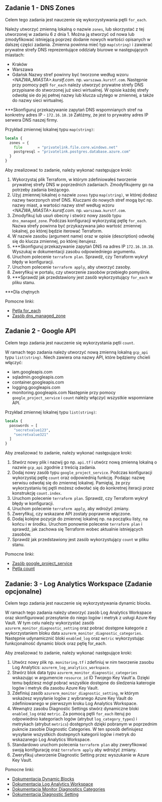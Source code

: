 ## Zadanie 1 - DNS Zones

Celem tego zadania jest nauczenie się wykorzystywania pętli `for_each`.

Należy utworzyć zmienną lokalną o nazwie `zones`, lub skorzystać z tej utworzonej w zadaniu 6 z dnia 1. Można ją stworzyć od nowa 
lub zmodyfikować istniejącą poprzez dodanie nowych wartości opisanych w dalszej części zadania.
Zmienna powinna mieć typ `map(string)` i zawierać prywatne strefy DNS reprezentujące oddziały biurowe w następujących miastach:
- Kraków
- Warszawa
- Gdańsk
Nazwy stref powinny być tworzone według wzoru *<NAZWA_MIASTA>.kurstf.com.* np. `warszawa.kurstf.com`.
Następnie przy pomocy pętli `for_each` należy utworzyć prywatne strefy DNS przypisane do stworzonej już sieci wirtualnej.
W opisie każdej strefy odwołaj sie do jej pełnej nazwy lub klucza użytego w zmiennej, a także do nazwy sieci wirtualnej.

***Skonfiguruj przekazywanie zapytań DNS wspomnianych stref na konkretny adres IP - `172.16.10.10` Załóżmy, że jest to prywatny 
adres IP serwera DNS naszej firmy. 

Przykład zmiennej lokalnej typu `map(string)`:

```terraform
locals {
  zones = {
    file       = "privatelink.file.core.windows.net"
    postgresql = "privatelink.postgres.database.azure.com"
  }
}
```

Aby zrealizować to zadanie, należy wykonać następujące kroki:

1. Wykorzystaj plik Terraform, w którym zdefiniowałeś tworzenie prywatnej strefy DNS w poprzednich zadaniach. Zmodyfikujemy go
   na potrzeby zadania bieżącego.
2. Użyj zmiennej lokalnej o nazwie `zones` typu `map(string)`, w której dodasz nazwy tworzonych stref DNS. Kluczami do nowych
   stref mogą być np. nazwy miast, a wartości nazwy stref według wzoru *<NAZWA_MIASTA>.kurstf.com.* np. `warszawa.kurstf.com`.
3. Zmodyfikuj lub usuń obecny i stwórz nowy zasób typu `dns_managed_zone`. Podczas konfiguracji wykorzystaj pętlę `for_each`. 
   Nazwa strefy powinna być przykazywana jako wartość zmiennej lokalnej, po której będzie iterować Terraform.
4. W nazwie zasobu (argument name) oraz w opisie (description) odwołaj się do klucza zmiennej, po której iterujesz.
5. ***Skonfiguruj przekazywanie zapytań DNS na adres IP `172.16.10.10`. Wyszukaj w dokumentacji zasobu odpowiedniego argumentu.
6. Uruchom polecenie `terraform plan`. Sprawdź, czy Terraform wykrył błędy w konfiguracji.
7. Uruchom polecenie `terraform apply`, aby utworzyć zasoby.
8. Zweryfikuj w portalu, czy utworzenie zasobów przebiegło pomyślnie.
9. ***Sprawdź jak przedstawiony jest zasób wykorzystujący `for_each` w pliku stanu.

***Dla chętnych

Pomocne linki:

* [Pętla for_each](https://developer.hashicorp.com/terraform/language/meta-arguments/for_each)
* [Zasób dns_managed_zone](https://registry.terraform.io/providers/hashicorp/google/latest/docs/resources/dns_managed_zone)


## Zadanie 2 - Google API

Celem tego zadania jest nauczenie się wykorzystania pętli `count`.

W ramach tego zadania należy utworzyć nową zmienną lokalną `gcp_api` typu `list(string)`. Niech zawiera ona nazwy API,
które będziemy chcieli włączyć:
- iam.googleapis.com
- sqladmin.googleapis.com
- container.googleapis.com
- logging.googleapis.com
- monitoring.googleapis.com
Następnie przy pomocy `google_project_service` i `count` należy włączyć wszystkie wspomniane API.

Przykład zmiennej lokalnej typu `list(string)`:

```terraform
locals {
  passwords = [
    "secretvalue123",
    "secretvalue321"
  ]
}
```

Aby zrealizować to zadanie, należy wykonać następujące kroki:

1. Stwórz nowy plik i nazwij go np. `api.tf` i  utwórz nową zmienną lokalną o nazwie `gcp_api` zgodnie z treścią zadania.
2. Dodaj nowy zasób typu `google_project_service`. Podczas konfiguracji wykorzystaj pętlę `count` oraz odpowiednią funkcję. 
   Podając nazwę serwisu odwołaj się do zmiennej lokalnej. Pamiętaj, że przy wykorzystaniu tej pętli możesz odwołać się do 
   konkretnej iteracji przez konstrukcję `count.index`.
3. Uruchom polecenie `terraform plan`. Sprawdź, czy Terraform wykrył błędy w konfiguracji.
4. Uruchom polecenie `terraform apply`, aby wdrożyć zmiany.
5. Zweryfikuj, czy wskazane API zostały poprawnie włączone.
6. Dodaj kolejne pozycje do zmiennej lokalnej np. na początku listy, na końcu i w środku. Uruchom ponownie
   polecenie `terraform plan` i sprawdź, jak zachowa się Terraform wobec aktualnie istniejących zasobów.
7. Sprawdź jak przedstawiony jest zasób wykorzystujący `count` w pliku stanu.

Pomocne linki:

* [Zasób google_project_service](https://registry.terraform.io/providers/hashicorp/google/latest/docs/resources/google_project_service)
* [Pętla count](https://developer.hashicorp.com/terraform/language/meta-arguments/count)


## Zadanie: 3 - Log Analytics Workspace (Zadanie opcjonalne)

Celem tego zadania jest nauczenie się wykorzystywania dynamic blocks.

W ramach tego zadania należy utworzyć zasób Log Analytics Workspace oraz skonfigurować przesyłanie do niego logów i metryk
z usługi Azure Key Vault. W tym celu należy wykorzystać zasób `azurerm_monitor_diagnostic_setting` oraz pobrać dostępne 
kategorie z wykorzystaniem bloku data `azurerm_monitor_diagnostic_categories`. Następnie udynamicznić bloki `enabled_log`
oraz `metric` wykorzystując funkcjonalność dynamic block oraz pętlę for_each.

Aby zrealizować to zadanie, należy wykonać następujące kroki:
1. Utwórz nowy plik np. `monitoring.tf` i zdefiniuj w nim tworzenie zasobu Log Analytics: `azurerm_log_analytics_workspace`.
2. Stwórz blok data typu `azurerm_monitor_diagnostic_categories` wskazując w argumencie `resource_id` ID Twojego Key Vault'a.
   Dzięki temu będziesz mógł pobrać wszystkie dostępne do śledzenia katerogie logów i metryk dla zasobu Azure Key Vault.
3. Zdefiniuj zasób `azurerm_monitor_diagnostic_setting`, w którym wskażesz wysyłanie logów z wybranego Azure Key Vault do
   zdefiniowanego w pierwszym kroku Log Analytics Workspace.
4. Wewnątrz zasobu Diagnostic Settings stwórz dynamiczne bloki `enabled_log` oraz `metric`. Za pomocą pętli `for_each`
   iteruj po odpowiednio kategoriach logów (atrybut `log_category_types`) i metrykach (atrybut `metrics`) dostępnych dzięki 
   pobranym w poprzednim pukncie zasobie Diagnostic Categories. W ten sposób definiujesz wysyłanie wszystkich dostepnych kategorii 
   logów i metryk do wskazanego Log Analytics Workspace.
5. Standardowo uruchom polecenia `terraform plan` aby zweryfikować swoją konifgurację oraz `terraform apply` aby wdrożyć zmiany.
6. Zweryfikuj utworzenie Diagnostic Setting przez wyszukanie w Azure Key Vault.

Pomocne linki:

* [Dokumentacja Dynamic Blocks](https://developer.hashicorp.com/terraform/language/expressions/dynamic-blocks)
* [Dokumentacja Log Analytics Workspace](https://registry.terraform.io/providers/hashicorp/azurerm/latest/docs/resources/log_analytics_workspace)
* [Dokumentacja Monitor Diagnostics Categories](https://registry.terraform.io/providers/hashicorp/azurerm/latest/docs/data-sources/monitor_diagnostic_categories)
* [Dokumentacja Diagnostic Setting](https://registry.terraform.io/providers/hashicorp/azurerm/latest/docs/resources/monitor_diagnostic_setting)
